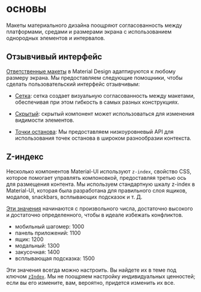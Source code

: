 # основы

<p class="description">Макеты материального дизайна поощряют согласованность между платформами, средами и размерами экрана с использованием однородных элементов и интервалов.</p>

## Отзывчивый интерфейс

[Ответственные макеты](https://material.io/design/layout/responsive-layout-grid.html) в Material Design адаптируются к любому размеру экрана. Мы предоставляем следующие помощники, чтобы сделать пользовательский интерфейс отзывчивым:

- [Сетка](/layout/grid/): сетка создает визуальную согласованность между макетами, обеспечивая при этом гибкость в самых разных конструкциях.

- [Скрытый](/layout/hidden/): скрытый компонент может использоваться для изменения видимости элементов.

- [Точки останова](/layout/breakpoints/): Мы предоставляем низкоуровневый API для использования точек останова в широком разнообразии контекста.

## Z-индекс

Несколько компонентов Material-UI используют `z-index`, свойство CSS, которое помогает управлять компоновкой, предоставляя третью ось для размещения контента. Мы используем стандартную шкалу z-index в Material-UI, которая была разработана для правильного слоя ящиков, модалов, snackbars, всплывающих подсказок и т. Д.

[Эти значения](https://github.com/mui-org/material-ui/blob/master/packages/material-ui/src/styles/zIndex.js) начинаются с произвольного числа, достаточно высокого и достаточно определенного, чтобы в идеале избежать конфликтов.

- мобильный шагомер: 1000
- панель приложений: 1100
- ящик: 1200
- модальный: 1300
- закусочная: 1400
- всплывающая подсказка: 1500

Эти значения всегда можно настроить. Вы найдете их в теме под ключом [`zIndex`](/customization/default-theme/?expend-path=$.zIndex). Мы не поощряем настройку индивидуальных ценностей; если вы его измените, вам, вероятно, придется изменить их все.